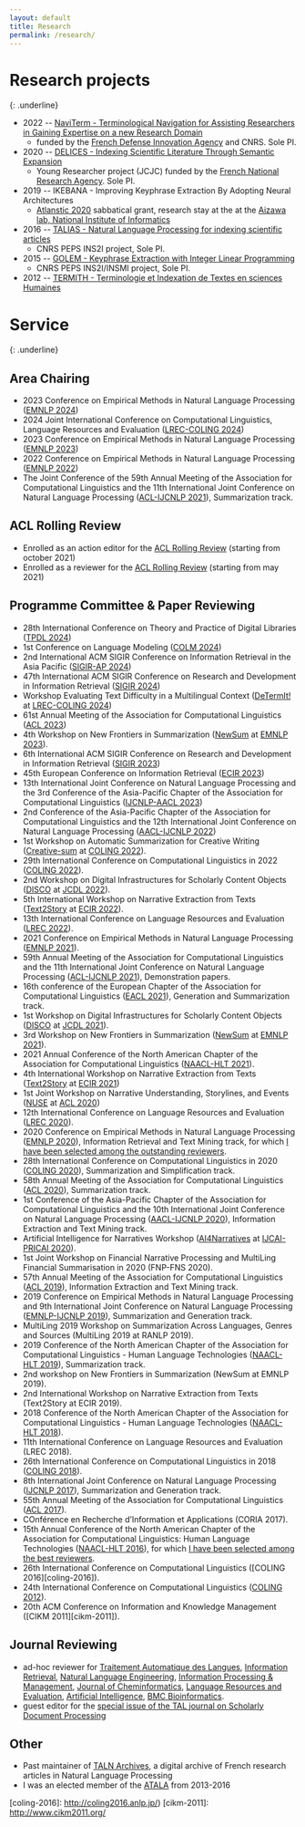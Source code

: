 ```yaml
---
layout: default
title: Research
permalink: /research/
---
```


# Research projects
{: .underline}

* 2022 -- [NaviTerm - Terminological Navigation for Assisting Researchers in Gaining Expertise on a new Research Domain](https://cnrs-naviterm.github.io/)
  - funded by the [French Defense Innovation Agency](https://www.defense.gouv.fr/aid) and CNRS. Sole PI.
* 2020 -- [DELICES - Indexing Scientific Literature Through Semantic Expansion](https://anr-delices.github.io/)
  - Young Researcher project (JCJC) funded by the [French National Research Agency](https://anr.fr/). Sole PI.
* 2019 -- IKEBANA - Improving Keyphrase Extraction By Adopting Neural Architectures
  - [Atlanstic 2020](https://atlanstic2020.fr/) sabbatical grant, research stay at the at the [Aizawa lab, National Institute of Informatics](http://www-al.nii.ac.jp/)
* 2016 -- [TALIAS - Natural Language Processing for indexing scientific articles](https://boudinfl.github.io/talias/)
  - CNRS PEPS INS2I project, Sole PI.
* 2015 -- [GOLEM - Keyphrase Extraction with Integer Linear Programming](http://boudinfl.github.io/golem/)
  - CNRS PEPS INS2I/INSMI project, Sole PI.
* 2012 -- [TERMITH - Terminologie et Indexation de Textes en sciences Humaines](http://www.atilf.fr/ressources/termith/)


# Service
{: .underline}


## Area Chairing

* 2023 Conference on Empirical Methods in Natural Language Processing ([EMNLP 2024][emnlp-2024])
* 2024 Joint International Conference on Computational Linguistics, Language Resources and Evaluation ([LREC-COLING 2024][lrec-coling-2024])
* 2023 Conference on Empirical Methods in Natural Language Processing ([EMNLP 2023][emnlp-2023])
* 2022 Conference on Empirical Methods in Natural Language Processing ([EMNLP 2022](https://2022.emnlp.org/))
* The Joint Conference of the 59th Annual Meeting of the Association for Computational Linguistics and the 11th International Joint Conference on Natural Language Processing ([ACL-IJCNLP 2021][acl-ijcnlp-2021]), Summarization track.

## ACL Rolling Review

* Enrolled as an action editor for the [ACL Rolling Review](https://aclrollingreview.org/) (starting from october 2021)
* Enrolled as a reviewer for the [ACL Rolling Review](https://aclrollingreview.org/) (starting from may 2021)

## Programme Committee &amp; Paper Reviewing

* 28th International Conference on Theory and Practice of Digital Libraries ([TPDL 2024](https://tpdl2024.nuk.si/))
* 1st Conference on Language Modeling ([COLM 2024](https://colmweb.org/))
* 2nd International ACM SIGIR Conference on Information Retrieval in the Asia Pacific ([SIGIR-AP 2024](https://www.sigir-ap.org/sigir-ap-2024/))
* 47th International ACM SIGIR Conference on Research and Development in Information Retrieval ([SIGIR 2024](https://sigir-2024.github.io/))
* Workshop Evaluating Text Difficulty in a Multilingual Context ([DeTermIt!](https://determit2024.dei.unipd.it/) at [LREC-COLING 2024][lrec-coling-2024])
* 61st Annual Meeting of the Association for Computational Linguistics ([ACL 2023][acl-2023])
* 4th Workshop on New Frontiers in Summarization ([NewSum](https://newsumm.github.io/2023/) at [EMNLP 2023][emnlp-2023]).
* 6th International ACM SIGIR Conference on Research and Development in Information Retrieval ([SIGIR 2023](https://sigir.org/sigir2023/))
* 45th European Conference on Information Retrieval ([ECIR 2023][ecir-2023])
* 13th International Joint Conference on Natural Language Processing and the 3rd Conference of the Asia-Pacific Chapter of the Association for Computational Linguistics ([IJCNLP-AACL 2023][ijcnlp-aacl-2023])
* 2nd Conference of the Asia-Pacific Chapter of the Association for Computational Linguistics and the 12th International Joint Conference on Natural Language Processing ([AACL-IJCNLP 2022](https://www.aacl2022.org/))
* 1st Workshop on Automatic Summarization for Creative Writing ([Creative-sum](https://creativesumm.github.io/) at [COLING 2022][coling-2022]).
* 29th International Conference on Computational Linguistics in 2022 ([COLING 2022][coling-2022]).
* 2nd Workshop on Digital Infrastructures for Scholarly Content Objects ([DISCO](https://infoqualitylab.org/events/disco2022/) at [JCDL 2022][jcdl-2022]).
* 5th International Workshop on Narrative Extraction from Texts ([Text2Story](https://text2story22.inesctec.pt/) at [ECIR 2022][ecir-2022]).
* 13th International Conference on Language Resources and Evaluation ([LREC 2022][lrec-2022]).
* 2021 Conference on Empirical Methods in Natural Language Processing ([EMNLP 2021][emnlp-2021]).
* 59th Annual Meeting of the Association for Computational Linguistics and the 11th International Joint Conference on Natural Language Processing ([ACL-IJCNLP 2021][acl-ijcnlp-2021]), Demonstration papers.
* 16th conference of the European Chapter of the Association for Computational Linguistics ([EACL 2021][eacl-2021]), Generation and Summarization track.
* 1st Workshop on Digital Infrastructures for Scholarly Content Objects ([DISCO](https://infoqualitylab.org/events/disco2021/) at [JCDL 2021][jcdl-2021]).
* 3rd Workshop on New Frontiers in Summarization ([NewSum](https://summarization2021.github.io/) at [EMNLP 2021][emnlp-2021]).
* 2021 Annual Conference of the North American Chapter of the Association for Computational Linguistics ([NAACL-HLT 2021][naacl-hlt-2021]).
* 4th International Workshop on Narrative Extraction from Texts ([Text2Story](https://text2story21.inesctec.pt/) at [ECIR 2021][ecir-2021])
* 1st Joint Workshop on Narrative Understanding, Storylines, and Events ([NUSE](https://sites.google.com/view/nuse) at [ACL 2020][acl-2020])
* 12th International Conference on Language Resources and Evaluation ([LREC 2020][lrec-2020]).
* 2020 Conference on Empirical Methods in Natural Language Processing ([EMNLP 2020][emnlp-2020]), Information Retrieval and Text Mining track, for which [I have been selected among the outstanding reviewers](https://www.aclweb.org/anthology/2020.emnlp-main.0.pdf#page=29).
* 28th International Conference on Computational Linguistics in 2020 ([COLING 2020][coling-2020]), Summarization and Simplification track.
* 58th Annual Meeting of the Association for Computational Linguistics ([ACL 2020][acl-2020]), Summarization track.
* 1st Conference of the Asia-Pacific Chapter of the Association for Computational Linguistics and the 10th International Joint Conference on Natural Language Processing ([AACL-IJCNLP 2020][aacl-ijcnlp-2020]), Information Extraction and Text Mining track.
* Artificial Intelligence for Narratives Workshop ([AI4Narratives](https://ai4narratives20.inesctec.pt/) at [IJCAI-PRICAI 2020](https://ijcai20.org/)).
* 1st Joint Workshop on Financial Narrative Processing and MultiLing Financial Summarisation in 2020 (FNP-FNS 2020).
* 57th Annual Meeting of the Association for Computational Linguistics ([ACL 2019][acl-2019]), Information Extraction and Text Mining track.
* 2019 Conference on Empirical Methods in Natural Language Processing and 9th International Joint Conference on Natural Language Processing ([EMNLP-IJCNLP 2019][emnlp-ijcnlp-2019]), Summarization and Generation track.
* MultiLing 2019 Workshop on Summarization Across Languages, Genres and Sources (MultiLing 2019 at RANLP 2019).
* 2019 Conference of the North American Chapter of the Association for Computational Linguistics - Human Language Technologies ([NAACL-HLT 2019][naacl-hlt-2019]), Summarization track.
* 2nd workshop on New Frontiers in Summarization (NewSum at EMNLP 2019).
* 2nd International Workshop on Narrative Extraction from Texts (Text2Story at ECIR 2019).
* 2018 Conference of the North American Chapter of the Association for Computational Linguistics - Human Language Technologies ([NAACL-HLT 2018][naacl-hlt-2018]).
* 11th International Conference on Language Resources and Evaluation (LREC 2018).
* 26th International Conference on Computational Linguistics in 2018 ([COLING 2018][coling-2018]).
* 8th International Joint Conference on Natural Language Processing ([IJCNLP 2017][ijcnlp-2017]), Summarization and Generation track.
* 55th Annual Meeting of the Association for Computational Linguistics ([ACL 2017][acl-2017]).
* COnférence en Recherche d’Information et Applications (CORIA 2017).
* 15th Annual Conference of the North American Chapter of the Association for Computational Linguistics: Human Language Technologies ([NAACL-HLT 2016](http://naacl.org/naacl-hlt-2016/)), for which [I have been selected among the best reviewers](http://naacl.org/naacl-hlt-2016/best_reviewers.html).
* 26th International Conference on Computational Linguistics ([COLING 2016][coling-2016]).
* 24th International Conference on Computational Linguistics ([COLING 2012][coling-2012]).
* 20th ACM Conference on Information and Knowledge Management ([CIKM 2011][cikm-2011]).

## Journal Reviewing

* ad-hoc reviewer for [Traitement Automatique des Langues](http://www.atala.org/-Revue-TAL-), [Information Retrieval](http://link.springer.com/journal/10791), [Natural Language Engineering](https://www.cambridge.org/core/journals/natural-language-engineering), [Information Processing & Management](http://www.journals.elsevier.com/information-processing-and-management), [Journal of Cheminformatics](https://jcheminf.springeropen.com/), [Language Resources and Evaluation](http://link.springer.com/journal/10579), [Artificial Intelligence](https://aij.ijcai.org/), [BMC Bioinformatics](https://bmcbioinformatics.biomedcentral.com/).
* guest editor for the [special issue of the TAL journal on Scholarly Document Processing](https://tal-65-2.sciencesconf.org/)

## Other

* Past maintainer of [TALN Archives](http://www.atala.org/taln_archives/), a digital archive of French research articles in Natural Language Processing
* I was an elected member of the [ATALA](http://www.atala.org/) from 2013-2016

[emnlp-2024]: https://2024.emnlp.org/
[lrec-coling-2024]: https://lrec-coling-2024.org/
[ijcnlp-aacl-2023]: https://ijcnlp-aacl2023.org/
[ecir-2023]: https://ecir2023.org/
[acl-2023]: https://2023.aclweb.org/
[emnlp-2023]: https://2023.emnlp.org/
[coling-2022]: https://coling2022.org/
[jcdl-2022]: https://2022.jcdl.org/
[ecir-2022]: https://ecir2022.org/
[lrec-2022]: https://lrec2022.lrec-conf.org/
[acl-ijcnlp-2021]: https://2021.aclweb.org/
[eacl-2021]: https://2021.eacl.org/
[emnlp-2021]: https://2021.emnlp.org/
[naacl-hlt-2021]: https://2021.naacl.org/
[ecir-2021]: https://www.ecir2021.eu/
[jcdl-2021]: https://2021.jcdl.org/
[acl-2020]: https://acl2020.org/
[lrec-2020]: https://lrec2020.lrec-conf.org/en/
[emnlp-2020]: https://2020.emnlp.org/
[coling-2020]: https://coling2020.org/
[aacl-ijcnlp-2020]: http://aacl2020.org/
[acl-2019]: https://acl2019.org/
[emnlp-ijcnlp-2019]: https://www.emnlp-ijcnlp2019.org/
[naacl-hlt-2019]:https://naacl2019.org/
[naacl-hlt-2018]: http://naacl2018.org/
[coling-2018]: http://coling2018.org/
[acl-2017]: http://acl2017.org/
[ijcnlp-2017]: http://ijcnlp2017.org/
[coling-2012]: http://www.coling2012-iitb.org/
[coling-2016]: http://coling2016.anlp.jp/)
[cikm-2011]: http://www.cikm2011.org/

